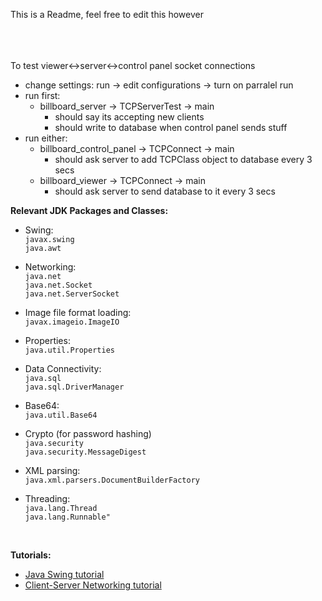 This is a Readme, feel free to edit this however
<br><br><br><br>

To test viewer<->server<->control panel socket connections

- change settings: run -> edit configurations -> turn on parralel run
- run first: 
    - billboard_server -> TCPServerTest -> main
        - should say its accepting new clients
        - should write to database when control panel sends stuff
- run either: 
    - billboard_control_panel -> TCPConnect -> main
        - should ask server to add TCPClass object to database every 3 secs
    - billboard_viewer -> TCPConnect -> main
        - should ask server to send database to it every 3 secs


**Relevant JDK Packages and Classes:** 

 + Swing:<br>
`javax.swing`<br>
`java.awt`

 + Networking:<br>
`java.net`<br>
`java.net.Socket`<br>
`java.net.ServerSocket`

 + Image file format loading:<br>
`javax.imageio.ImageIO`

 + Properties:<br>
`java.util.Properties`

 + Data Connectivity:<br>
`java.sql`<br>
`java.sql.DriverManager`

 + Base64:<br>
`java.util.Base64`

 + Crypto (for password hashing)<br>
`java.security`<br>
`java.security.MessageDigest`

 + XML parsing:<br>
`java.xml.parsers.DocumentBuilderFactory`

 + Threading:<br>
`java.lang.Thread`<br>
`java.lang.Runnable"`

<br>

**Tutorials:**
+ [Java Swing tutorial](https://docs.oracle.com/javase/tutorial/uiswing)
+ [Client-Server Networking tutorial](https://docs.oracle.com/javase/tutorial/networking/sockets/clientServer.html)
    

